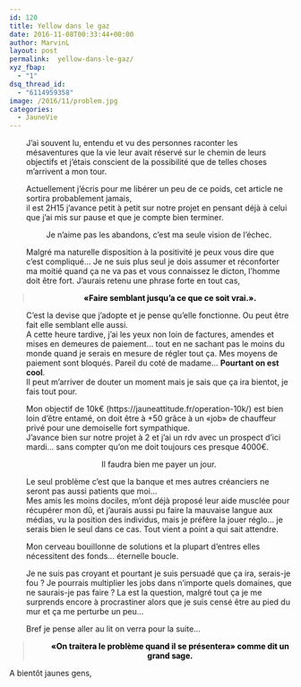 ```yaml
---
id: 120
title: Yellow dans le gaz
date: 2016-11-08T00:33:44+00:00
author: MarvinL
layout: post
permalink:  yellow-dans-le-gaz/
xyz_fbap:
  - "1"
dsq_thread_id:
  - "6114959358"
image: /2016/11/problem.jpg
categories:
  - JauneVie
---
```

<p style="padding-left: 30px;">
  J&rsquo;ai souvent lu, entendu et vu des personnes raconter les mésaventures que la vie leur avait réservé sur le chemin de leurs objectifs et j&rsquo;étais conscient de la possibilité que de telles choses m&rsquo;arrivent a mon tour.
</p>

<p style="padding-left: 30px;">
  Actuellement j&rsquo;écris pour me libérer un peu de ce poids, cet article ne sortira probablement jamais,<br /> il est 2H15 j&rsquo;avance petit à petit sur notre projet en pensant déjà à celui que j&rsquo;ai mis sur pause et que je compte bien terminer.
</p>

<p style="padding-left: 30px; text-align: center;">
  Je n&rsquo;aime pas les abandons, c&rsquo;est ma seule vision de l&rsquo;échec.
</p>

<p style="padding-left: 30px; text-align: left;">
  Malgré ma naturelle disposition à la positivité je peux vous dire que c&rsquo;est compliqué… Je ne suis plus seul je dois assumer et réconforter ma moitié quand ça ne va pas et vous connaissez le dicton, l&rsquo;homme doit être fort. J&rsquo;aurais retenu une phrase forte en tout cas,
</p>

> <p style="padding-left: 30px; text-align: center;">
>   <strong><span style="color: #000000;">«Faire semblant jusqu&rsquo;a ce que ce soit vrai.».</span></strong>
> </p>

<p style="padding-left: 30px; text-align: left;">
  C&rsquo;est la devise que j&rsquo;adopte et je pense qu&rsquo;elle fonctionne. Ou peut être fait elle semblant elle aussi.<br /> A cette heure tardive, j&rsquo;ai les yeux non loin de factures, amendes et mises en demeures de paiement… tout en ne sachant pas le moins du monde quand je serais en mesure de régler tout ça. Mes moyens de paiement sont bloqués. Pareil du coté de madame… <strong>Pourtant on est cool</strong>.<br /> Il peut m&rsquo;arriver de douter un moment mais je sais que ça ira bientot, je fais tout pour.
</p>

<p style="padding-left: 30px; text-align: left;">
  Mon objectif de 10k€ (https://jauneattitude.fr/operation-10k/) est bien loin d’être entamé, on doit être à +50 grâce à un «job» de chauffeur privé pour une demoiselle fort sympathique.<br /> J&rsquo;avance bien sur notre projet à 2 et j&rsquo;ai un rdv avec un prospect d&rsquo;ici mardi… sans compter qu&rsquo;on me doit toujours ces presque 4000€.
</p>

<p style="padding-left: 30px; text-align: center;">
  Il faudra bien me payer un jour.
</p>

<p style="padding-left: 30px; text-align: left;">
  Le seul problème c&rsquo;est que la banque et mes autres créanciers ne seront pas aussi patients que moi…<br /> Mes amis les moins dociles, m&rsquo;ont déjà proposé leur aide musclée pour récupérer mon dû, et j&rsquo;aurais aussi pu faire  la mauvaise langue aux médias, vu la position des individus, mais je préfère la jouer réglo… je serais bien le seul dans ce cas. Tout vient a point a qui sait attendre.
</p>

<p style="padding-left: 30px; text-align: left;">
  Mon cerveau bouillonne de solutions et la plupart d&rsquo;entres elles nécessitent des fonds… éternelle boucle.
</p>

<p style="padding-left: 30px; text-align: left;">
  Je ne suis pas croyant et pourtant je suis persuadé que ça ira, serais-je fou ? Je pourrais multiplier les jobs dans n&rsquo;importe quels domaines, que ne saurais-je pas faire ? La est la question,  malgré tout ça je me surprends encore à procrastiner alors que je suis censé être au pied du mur et ça me perturbe un peu…
</p>

<p style="padding-left: 30px; text-align: left;">
  Bref je pense aller au lit on verra pour la suite…
</p>

> <p style="padding-left: 30px; text-align: center;">
>   <strong><span style="color: #000000;">«On traitera le problème quand il se présentera» comme dit un grand sage.</span></strong>
> </p>

A bientôt jaunes gens,

